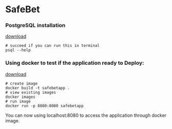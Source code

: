 # SafeBet

### PostgreSQL installation 

[download](https://www.postgresql.org/download/)

```code
# succeed if you can run this in terminal
psql --help
```


### Using docker to test if the application ready to Deploy:

[download](https://docs.docker.com/engine/install/)

```code
# create image
docker build -t safebetapp .
# view existing images
docker images
# run image
docker run -p 8080:8080 safebetapp

```
You can now using localhost:8080 to access the application through docker image.


